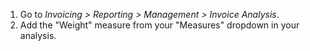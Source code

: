 1.  Go to *Invoicing \> Reporting \> Management \> Invoice Analysis*.
2.  Add the "Weight" measure from your "Measures" dropdown in your
    analysis.
